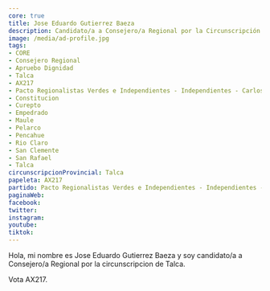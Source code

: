 ```yaml
---
core: true
title: Jose Eduardo Gutierrez Baeza
description: Candidato/a a Consejero/a Regional por la Circunscripción de Talca
image: /media/ad-profile.jpg
tags:
- CORE
- Consejero Regional
- Apruebo Dignidad
- Talca
- AX217
- Pacto Regionalistas Verdes e Independientes - Independientes - Carlos Henriquez Ramirez
- Constitucion
- Curepto
- Empedrado
- Maule
- Pelarco
- Pencahue
- Rio Claro
- San Clemente
- San Rafael
- Talca
circunscripcionProvincial: Talca
papeleta: AX217
partido: Pacto Regionalistas Verdes e Independientes - Independientes - Carlos Henriquez Ramirez
paginaWeb:
facebook:
twitter:
instagram:
youtube:
tiktok:
---
```

Hola, mi nombre es Jose Eduardo Gutierrez Baeza y soy candidato/a a Consejero/a Regional por la circunscripcion de Talca.

Vota AX217.